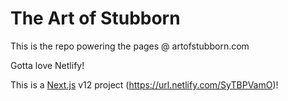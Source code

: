# The Art of Stubborn


This is the repo powering the pages @ artofstubborn.com


Gotta love Netlify! 

This is a [Next.js](https://nextjs.org/) v12 project (https://url.netlify.com/SyTBPVamO)!

